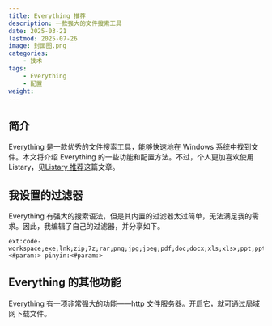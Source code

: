 ```yaml
---
title: Everything 推荐
description: 一款强大的文件搜索工具
date: 2025-03-21
lastmod: 2025-07-26
image: 封面图.png
categories:
    - 技术
tags:
    - Everything
    - 配置
weight: 
---
```


## 简介

Everything 是一款优秀的文件搜索工具，能够快速地在 Windows 系统中找到文件。本文将介绍 Everything 的一些功能和配置方法。不过，个人更加喜欢使用 Listary，见[Listary 推荐](https://eggroll.pages.dev/p/Listary_推荐)这篇文章。

## 我设置的过滤器

Everything 有强大的搜索语法，但是其内置的过滤器太过简单，无法满足我的需求。因此，我编辑了自己的过滤器，并分享如下。

```text
ext:code-workspace;exe;lnk;zip;7z;rar;png;jpg;jpeg;pdf;doc;docx;xls;xlsx;ppt;pptx;txt;ini;mp3;wav;mp4|folder:<#param:> pinyin:<#param:>
```

## Everything 的其他功能

Everything 有一项非常强大的功能——http 文件服务器。开启它，就可通过局域网下载文件。
